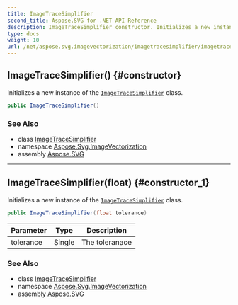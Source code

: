 ```yaml
---
title: ImageTraceSimplifier
second_title: Aspose.SVG for .NET API Reference
description: ImageTraceSimplifier constructor. Initializes a new instance of the ImageTraceSimplifier class
type: docs
weight: 10
url: /net/aspose.svg.imagevectorization/imagetracesimplifier/imagetracesimplifier/
---
```

## ImageTraceSimplifier() {#constructor}

Initializes a new instance of the [`ImageTraceSimplifier`](../) class.

```csharp
public ImageTraceSimplifier()
```

### See Also

* class [ImageTraceSimplifier](../)
* namespace [Aspose.Svg.ImageVectorization](../../../aspose.svg.imagevectorization/)
* assembly [Aspose.SVG](../../../)

---

## ImageTraceSimplifier(float) {#constructor_1}

Initializes a new instance of the [`ImageTraceSimplifier`](../) class.

```csharp
public ImageTraceSimplifier(float tolerance)
```

| Parameter | Type | Description |
| --- | --- | --- |
| tolerance | Single | The toleranace |

### See Also

* class [ImageTraceSimplifier](../)
* namespace [Aspose.Svg.ImageVectorization](../../../aspose.svg.imagevectorization/)
* assembly [Aspose.SVG](../../../)
